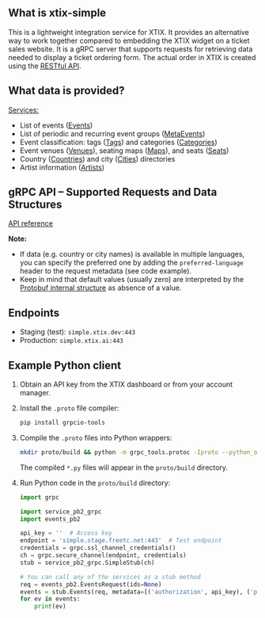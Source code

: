 
## What is xtix-simple

This is a lightweight integration service for XTIX. It provides an alternative way to work together compared to embedding the XTIX widget on a ticket sales website. It is a gRPC server that supports requests for retrieving data needed to display a ticket ordering form. The actual order in XTIX is created using the [RESTful API](https://ticketscloud.readthedocs.io).

## What data is provided?

[Services:](doc/docs.md#simple)  
- List of events ([Events](doc/docs.md#Event))  
- List of periodic and recurring event groups ([MetaEvents](doc/docs.md#MetaEvent))  
- Event classification: tags ([Tags](doc/docs.md#Tag)) and categories ([Categories](doc/docs.md#CategoriesRequest))  
- Event venues ([Venues](doc/docs.md#Venue)), seating maps ([Maps](doc/docs.md#Map)), and seats ([Seats](doc/docs.md#Seat))  
- Country ([Countries](doc/docs.md#CountriesRequest)) and city ([Cities](doc/docs.md#CitiesRequest)) directories  
- Artist information ([Artists](doc/docs.md#Artist))

## gRPC API – Supported Requests and Data Structures

[API reference](doc/docs.md)

**Note:**
- If data (e.g. country or city names) is available in multiple languages, you can specify the preferred one by adding the `preferred-language` header to the request metadata (see code example).
- Keep in mind that default values (usually zero) are interpreted by the [Protobuf internal structure](https://developers.google.com/protocol-buffers/docs/proto3#default) as absence of a value.

## Endpoints

- Staging (test): `simple.xtix.dev:443`  
- Production: `simple.xtix.ai:443`

## Example Python client

1. Obtain an API key from the XTIX dashboard or from your account manager.

2. Install the `.proto` file compiler:

    ```bash
    pip install grpcio-tools
    ```

3. Compile the `.proto` files into Python wrappers:

    ```bash
    mkdir proto/build && python -m grpc_tools.protoc -Iproto --python_out=proto --grpc_python_out=proto ./proto/*.proto
    ```

    The compiled `*.py` files will appear in the `proto/build` directory.

4. Run Python code in the `proto/build` directory:

    ```python
    import grpc

    import service_pb2_grpc
    import events_pb2

    api_key = ''  # Access key
    endpoint = 'simple.stage.freetc.net:443'  # Test endpoint
    credentials = grpc.ssl_channel_credentials()
    ch = grpc.secure_channel(endpoint, credentials)
    stub = service_pb2_grpc.SimpleStub(ch)

    # You can call any of the services as a stub method
    req = events_pb2.EventsRequest(ids=None)
    events = stub.Events(req, metadata=[('authorization', api_key), ('preferred-language', 'ru')])
    for ev in events:
        print(ev)
    ```
